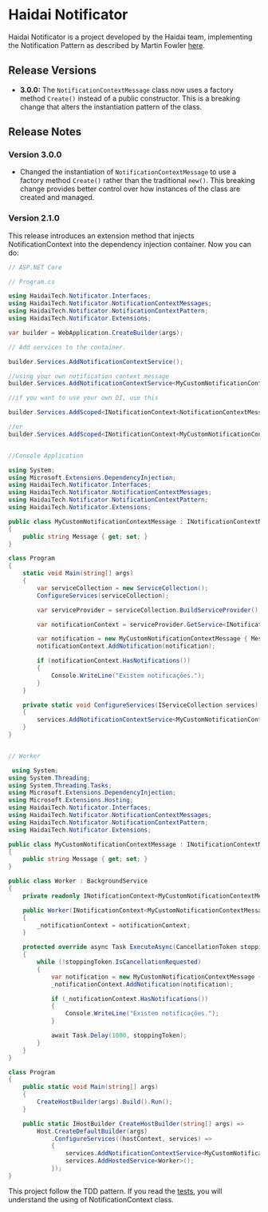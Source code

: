 # Haidai Notificator

Haidai Notificator is a project developed by the Haidai team, implementing the Notification Pattern as described by Martin Fowler [here](https://www.martinfowler.com/eaaDev/Notification.html).

## Release Versions

- **3.0.0:** The `NotificationContextMessage` class now uses a factory method `Create()` instead of a public constructor. This is a breaking change that alters the instantiation pattern of the class.

## Release Notes

### Version 3.0.0

- Changed the instantiation of `NotificationContextMessage` to use a factory method `Create()` rather than the traditional `new()`. This breaking change provides better control over how instances of the class are created and managed.

### Version 2.1.0

This release introduces an extension method that injects NotificationContext into the dependency injection container. Now you can do:

```csharp
// ASP.NET Core 

// Program.cs

using HaidaiTech.Notificator.Interfaces;
using HaidaiTech.Notificator.NotificationContextMessages;
using HaidaiTech.Notificator.NotificationContextPattern;
using HaidaiTech.Notificator.Extensions;

var builder = WebApplication.CreateBuilder(args);

// Add services to the container.

builder.Services.AddNotificationContextService();

//using your own notification context message
builder.Services.AddNotificationContextService<MyCustomNotificationContextMessage>();

//if you want to use your own DI, use this

builder.Services.AddScoped<INotificationContext<NotificationContextMessage>, NotificationContext<NotificationContextMessage>>();

//or 
builder.Services.AddScoped<INotificationContext<MyCustomNotificationContextMessage>, NotificationContext<MyCustomNotificationContextMessage>>();

```

```csharp

//Console Application

using System;
using Microsoft.Extensions.DependencyInjection;
using HaidaiTech.Notificator.Interfaces;
using HaidaiTech.Notificator.NotificationContextMessages;
using HaidaiTech.Notificator.NotificationContextPattern;
using HaidaiTech.Notificator.Extensions;

public class MyCustomNotificationContextMessage : INotificationContextMessage
{
    public string Message { get; set; }
}

class Program
{
    static void Main(string[] args)
    {
        var serviceCollection = new ServiceCollection();
        ConfigureServices(serviceCollection);

        var serviceProvider = serviceCollection.BuildServiceProvider();

        var notificationContext = serviceProvider.GetService<INotificationContext<MyCustomNotificationContextMessage>>();

        var notification = new MyCustomNotificationContextMessage { Message = "Nova notificação" };
        notificationContext.AddNotification(notification);

        if (notificationContext.HasNotifications())
        {
            Console.WriteLine("Existem notificações.");
        }
    }

    private static void ConfigureServices(IServiceCollection services)
    {
        services.AddNotificationContextService<MyCustomNotificationContextMessage>();
    }
}
```

```csharp

// Worker

 using System;
using System.Threading;
using System.Threading.Tasks;
using Microsoft.Extensions.DependencyInjection;
using Microsoft.Extensions.Hosting;
using HaidaiTech.Notificator.Interfaces;
using HaidaiTech.Notificator.NotificationContextMessages;
using HaidaiTech.Notificator.NotificationContextPattern;
using HaidaiTech.Notificator.Extensions;

public class MyCustomNotificationContextMessage : INotificationContextMessage
{
    public string Message { get; set; }
}

public class Worker : BackgroundService
{
    private readonly INotificationContext<MyCustomNotificationContextMessage> _notificationContext;

    public Worker(INotificationContext<MyCustomNotificationContextMessage> notificationContext)
    {
        _notificationContext = notificationContext;
    }

    protected override async Task ExecuteAsync(CancellationToken stoppingToken)
    {
        while (!stoppingToken.IsCancellationRequested)
        {
            var notification = new MyCustomNotificationContextMessage { Message = "Nova notificação" };
            _notificationContext.AddNotification(notification);

            if (_notificationContext.HasNotifications())
            {
                Console.WriteLine("Existem notificações.");
            }

            await Task.Delay(1000, stoppingToken);
        }
    }
}

class Program
{
    public static void Main(string[] args)
    {
        CreateHostBuilder(args).Build().Run();
    }

    public static IHostBuilder CreateHostBuilder(string[] args) =>
        Host.CreateDefaultBuilder(args)
            .ConfigureServices((hostContext, services) =>
            {
                services.AddNotificationContextService<MyCustomNotificationContextMessage>();
                services.AddHostedService<Worker>();
            });
}
```

This project follow the TDD pattern. If you read the [tests](https://github.com/Haidai-Tech/HaidaiTech.Notificator/tree/main/tests), you will understand the using of NotificationContext class.